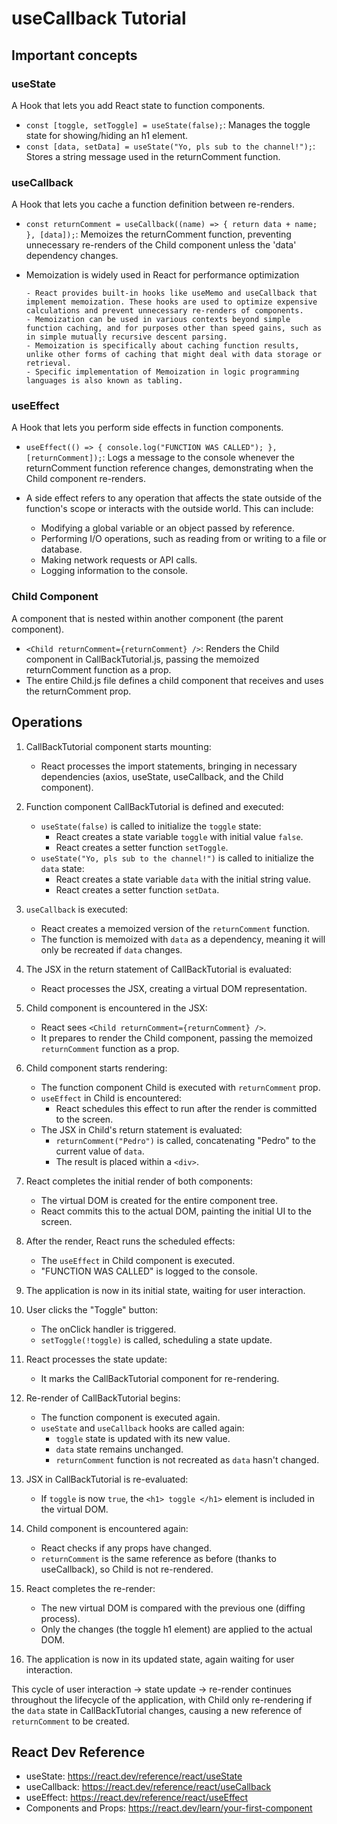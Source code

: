 # useCallback Tutorial

## Important concepts

### useState
A Hook that lets you add React state to function components.
- `const [toggle, setToggle] = useState(false);`: Manages the toggle state for showing/hiding an h1 element.
- `const [data, setData] = useState("Yo, pls sub to the channel!");`: Stores a string message used in the returnComment function.

### useCallback
A Hook that lets you cache a function definition between re-renders.
- `const returnComment = useCallback((name) => { return data + name; }, [data]);`: Memoizes the returnComment function, preventing unnecessary re-renders of the Child component unless the 'data' dependency changes.
- Memoization is widely used in React for performance optimization

      - React provides built-in hooks like useMemo and useCallback that implement memoization. These hooks are used to optimize expensive calculations and prevent unnecessary re-renders of components.
      - Memoization can be used in various contexts beyond simple function caching, and for purposes other than speed gains, such as in simple mutually recursive descent parsing.
      - Memoization is specifically about caching function results, unlike other forms of caching that might deal with data storage or retrieval.
      - Specific implementation of Memoization in logic programming languages is also known as tabling.
  
### useEffect
A Hook that lets you perform side effects in function components.
- `useEffect(() => { console.log("FUNCTION WAS CALLED"); }, [returnComment]);`: Logs a message to the console whenever the returnComment function reference changes, demonstrating when the Child component re-renders.
- A side effect refers to any operation that affects the state outside of the function's scope or interacts with the outside world. This can include:

    - Modifying a global variable or an object passed by reference.
    - Performing I/O operations, such as reading from or writing to a file or database.
    - Making network requests or API calls.
    - Logging information to the console.


### Child Component
A component that is nested within another component (the parent component).
- `<Child returnComment={returnComment} />`: Renders the Child component in CallBackTutorial.js, passing the memoized returnComment function as a prop.
- The entire Child.js file defines a child component that receives and uses the returnComment prop.

## Operations

1. CallBackTutorial component starts mounting:
   - React processes the import statements, bringing in necessary dependencies (axios, useState, useCallback, and the Child component).

2. Function component CallBackTutorial is defined and executed:
   - `useState(false)` is called to initialize the `toggle` state:
     - React creates a state variable `toggle` with initial value `false`.
     - React creates a setter function `setToggle`.
   - `useState("Yo, pls sub to the channel!")` is called to initialize the `data` state:
     - React creates a state variable `data` with the initial string value.
     - React creates a setter function `setData`.

3. `useCallback` is executed:
   - React creates a memoized version of the `returnComment` function.
   - The function is memoized with `data` as a dependency, meaning it will only be recreated if `data` changes.

4. The JSX in the return statement of CallBackTutorial is evaluated:
   - React processes the JSX, creating a virtual DOM representation.

5. Child component is encountered in the JSX:
   - React sees `<Child returnComment={returnComment} />`.
   - It prepares to render the Child component, passing the memoized `returnComment` function as a prop.

6. Child component starts rendering:
   - The function component Child is executed with `returnComment` prop.
   - `useEffect` in Child is encountered:
     - React schedules this effect to run after the render is committed to the screen.
   - The JSX in Child's return statement is evaluated:
     - `returnComment("Pedro")` is called, concatenating "Pedro" to the current value of `data`.
     - The result is placed within a `<div>`.

7. React completes the initial render of both components:
   - The virtual DOM is created for the entire component tree.
   - React commits this to the actual DOM, painting the initial UI to the screen.

8. After the render, React runs the scheduled effects:
   - The `useEffect` in Child component is executed.
   - "FUNCTION WAS CALLED" is logged to the console.

9. The application is now in its initial state, waiting for user interaction.

10. User clicks the "Toggle" button:
    - The onClick handler is triggered.
    - `setToggle(!toggle)` is called, scheduling a state update.

11. React processes the state update:
    - It marks the CallBackTutorial component for re-rendering.

12. Re-render of CallBackTutorial begins:
    - The function component is executed again.
    - `useState` and `useCallback` hooks are called again:
      - `toggle` state is updated with its new value.
      - `data` state remains unchanged.
      - `returnComment` function is not recreated as `data` hasn't changed.

13. JSX in CallBackTutorial is re-evaluated:
    - If `toggle` is now `true`, the `<h1> toggle </h1>` element is included in the virtual DOM.

14. Child component is encountered again:
    - React checks if any props have changed.
    - `returnComment` is the same reference as before (thanks to useCallback), so Child is not re-rendered.

15. React completes the re-render:
    - The new virtual DOM is compared with the previous one (diffing process).
    - Only the changes (the toggle h1 element) are applied to the actual DOM.

16. The application is now in its updated state, again waiting for user interaction.

This cycle of user interaction → state update → re-render continues throughout the lifecycle of the application, with Child only re-rendering if the `data` state in CallBackTutorial changes, causing a new reference of `returnComment` to be created.

## React Dev Reference

- useState: https://react.dev/reference/react/useState
- useCallback: https://react.dev/reference/react/useCallback
- useEffect: https://react.dev/reference/react/useEffect
- Components and Props: https://react.dev/learn/your-first-component
